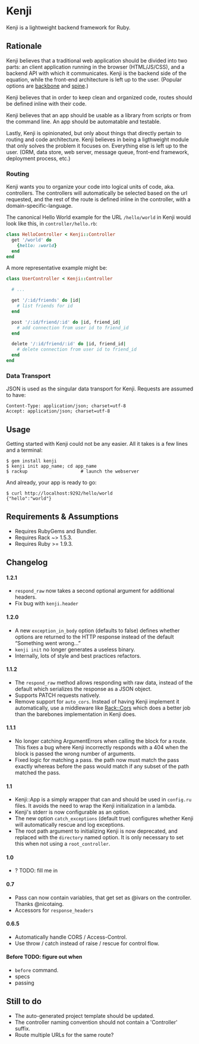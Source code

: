 # Kenji

Kenji is a lightweight backend framework for Ruby.


## Rationale

Kenji believes that a traditional web application should be divided into two
parts: an client application running in the browser (HTML/JS/CSS), and
a backend API with which it communicates. Kenji is the backend side of the
equation, while the front-end architecture is left up to the user. (Popular
options are [backbone][] and [spine][].)

[backbone]: http://documentcloud.github.com/backbone/
[spine]: http://spinejs.com/

Kenji believes that in order to keep clean and organized code, routes should be
defined inline with their code.

Kenji believes that an app should be usable as a library from scripts or from
the command line. An app should be automatable and testable.

Lastly, Kenji is opinionated, but only about things that directly pertain to
routing and code architecture. Kenji believes in being a ligthweight module
that only solves the problem it focuses on. Everything else is left up to the
user. (ORM, data store, web server, message queue, front-end framework,
deployment process, etc.)


### Routing

Kenji wants you to organize your code into logical units of code, aka.
controllers. The controllers will automatically be selected based on the url
requested, and the rest of the route is defined inline in the controller, with
a domain-specific-language.

The canonical Hello World example for the URL `/hello/world` in Kenji would
look like this, in `controller/hello.rb`:

```ruby
class HelloController < Kenji::Controller
  get '/world' do
    {hello: :world}
  end
end
```

A more representative example might be:

```ruby
class UserController < Kenji::Controller

  # ...

  get '/:id/friends' do |id|
    # list friends for id
  end

  post '/:id/friend/:id' do |id, friend_id|
    # add connection from user id to friend_id
  end

  delete '/:id/friend/:id' do |id, friend_id|
    # delete connection from user id to friend_id
  end
end
```


### Data Transport

JSON is used as the singular data transport for Kenji. Requests are assumed to
have:

    Content-Type: application/json; charset=utf-8
    Accept: application/json; charset=utf-8


## Usage

Getting started with Kenji could not be any easier. All it takes is a few lines
and a terminal:

    $ gem install kenji
    $ kenji init app_name; cd app_name
    $ rackup                    # launch the webserver

And already, your app is ready to go:

    $ curl http://localhost:9292/hello/world
    {"hello":"world"}


## Requirements & Assumptions

- Requires RubyGems and Bundler.
- Requires Rack ~> 1.5.3.
- Requires Ruby >= 1.9.3.


## Changelog

#### 1.2.1

- `respond_raw` now takes a second optional argument for additional headers.
- Fix bug with `kenji.header`

#### 1.2.0

- A new `exception_in_body` option (defaults to false) defines whether options
  are returned to the HTTP response instead of the default “Something went
  wrong...”
- `kenji init` no longer generates a useless binary.
- Internally, lots of style and best practices refactors.

#### 1.1.2

- The `respond_raw` method allows responding with raw data, instead of the
  default which serializes the response as a JSON object.
- Supports PATCH requests natively.
- Remove support for `auto_cors`. Instead of having Kenji implement it
  automatically, use a middleware like [Rack::Cors][rack-cors] which does
  a better job than the barebones implementation in Kenji does.

[rack-cors]: https://github.com/cyu/rack-cors

#### 1.1.1

- No longer catching ArgumentErrors when calling the block for a route. This
  fixes a bug where Kenji incorrectly responds with a 404 when the block is
  passed the wrong number of arguments.
- Fixed logic for matching a pass. the path now must match the pass exactly
  whereas before the pass would match if any subset of the path matched the
  pass.

#### 1.1

- Kenji::App is a simply wrapper that can and should be used in `config.ru`
  files. It avoids the need to wrap the Kenji initialization in a lambda.
- Kenji's stderr is now configurable as an option.
- The new option `catch_exceptions` (default true) configures whether Kenji
  will automatically rescue and log exceptions.
- The root path argument to initializing Kenji is now deprecated, and replaced
  with the `directory` named option. It is only necessary to set this when not
  using a `root_controller`.

#### 1.0

- ? TODO: fill me in

#### 0.7

- Pass can now contain variables, that get set as @ivars on the controller.
  Thanks @nicotaing.
- Accessors for `response_headers`

#### 0.6.5

- Automatically handle CORS / Access-Control.
- Use throw / catch instead of raise / rescue for control flow.

#### Before TODO: figure out when

- `before` command.
- specs
- passing

## Still to do

- The auto-generated project template should be updated.
- The controller naming convention should not contain a 'Controller' suffix.
- Route multiple URLs for the same route?

